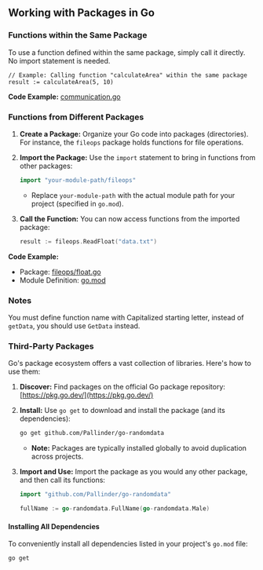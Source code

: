 ## Working with Packages in Go

### Functions within the Same Package

To use a function defined within the same package, simply call it directly. No import statement is needed.

```
// Example: Calling function "calculateArea" within the same package
result := calculateArea(5, 10) 
```
**Code Example:** [communication.go](./04-working-with-packages/communication.go)

### Functions from Different Packages

1. **Create a Package:** Organize your Go code into packages (directories). For instance, the `fileops` package holds functions for file operations. 

2. **Import the Package:** Use the `import` statement to bring in functions from other packages:

   ```go
   import "your-module-path/fileops" 
   ```

   * Replace `your-module-path` with the actual module path for your project (specified in `go.mod`).

3. **Call the Function:**  You can now access functions from the imported package:

   ```go
   result := fileops.ReadFloat("data.txt")
   ```
**Code Example:**  
* Package: [fileops/float.go](./04-working-with-packages/fileops/float.go)
* Module Definition: [go.mod](./04-working-with-packages/go.mod)

### Notes
You must define function name with Capitalized starting letter, instead of `getData`, you should use `GetData` instead.

### Third-Party Packages

Go's package ecosystem offers a vast collection of libraries. Here's how to use them:

1. **Discover:** Find packages on the official Go package repository: [https://pkg.go.dev/](https://pkg.go.dev/)

2. **Install:**  Use `go get` to download and install the package (and its dependencies):

   ```bash
   go get github.com/Pallinder/go-randomdata
   ```
   * **Note:** Packages are typically installed globally to avoid duplication across projects.

3. **Import and Use:**  Import the package as you would any other package, and then call its functions:

   ```go
   import "github.com/Pallinder/go-randomdata"

   fullName := go-randomdata.FullName(go-randomdata.Male)
   ```

#### Installing All Dependencies

To conveniently install all dependencies listed in your project's `go.mod` file:

```bash
go get
```